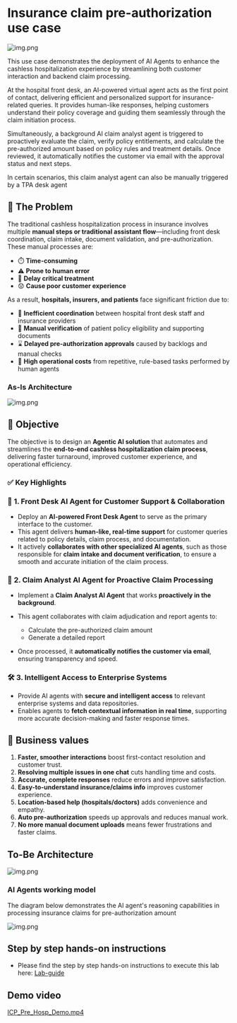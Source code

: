 # Insurance claim pre-authorization use case

![img.png](../../../images/ICP_pre_hosp_main.jpg)

This use case demonstrates the deployment of AI Agents to enhance the cashless hospitalization experience by streamlining both customer interaction and backend claim processing.

At the hospital front desk, an AI-powered virtual agent acts as the first point of contact, delivering efficient and personalized support for insurance-related queries. It provides human-like responses, helping customers understand their policy coverage and guiding them seamlessly through the claim initiation process.

Simultaneously, a background AI claim analyst agent is triggered to proactively evaluate the claim, verify policy entitlements, and calculate the pre-authorized amount based on policy rules and treatment details. Once reviewed, it automatically notifies the customer via email with the approval status and next steps.

In certain scenarios, this claim analyst agent can also be manually triggered by a TPA desk agent

## 🧾 **The Problem**

The traditional cashless hospitalization process in insurance involves multiple **manual steps or traditional assistant flow**—including front desk coordination, claim intake, document validation, and pre-authorization. These manual processes are:

* ⏱️ **Time-consuming**
* ⚠️ **Prone to human error**
* 🏥 **Delay critical treatment**
* 😟 **Cause poor customer experience**

As a result, **hospitals, insurers, and patients** face significant friction due to:

* 🔁 **Inefficient coordination** between hospital front desk staff and insurance providers
* 📄 **Manual verification** of patient policy eligibility and supporting documents
* ⌛ **Delayed pre-authorization approvals** caused by backlogs and manual checks
* 💸 **High operational costs** from repetitive, rule-based tasks performed by human agents

### **As-Is Architecture**
 ![img.png](../../../images/ICP_Pre_Hosp_img.png)

## 🎯 **Objective**

The objective is to design an **Agentic AI solution** that automates and streamlines the **end-to-end cashless hospitalization claim process**, delivering faster turnaround, improved customer experience, and operational efficiency.

### ✅ **Key Highlights**

### 🤖 **1. Front Desk AI Agent for Customer Support & Collaboration**

* Deploy an **AI-powered Front Desk Agent** to serve as the primary interface to the customer.
* This agent delivers **human-like, real-time support** for customer queries related to policy details, claim process, and documentation.
* It actively **collaborates with other specialized AI agents**, such as those responsible for **claim intake and document verification**, to ensure a smooth and accurate initiation of the claim process.

### 🤖 **2. Claim Analyst AI Agent for Proactive Claim Processing**

* Implement a **Claim Analyst AI Agent** that works **proactively in the background**.
* This agent collaborates with claim adjudication and report agents to:

    * Calculate the pre-authorized claim amount
    * Generate a detailed report
* Once processed, it **automatically notifies the customer via email**, ensuring transparency and speed.

### 🛠️ **3. Intelligent Access to Enterprise Systems**

* Provide AI agents with **secure and intelligent access** to relevant enterprise systems and data repositories.
* Enables agents to **fetch contextual information in real time**, supporting more accurate decision-making and faster response times.

## 🚀 **Business values**

1. **Faster, smoother interactions** boost first-contact resolution and customer trust.
2. **Resolving multiple issues in one chat** cuts handling time and costs.
3. **Accurate, complete responses** reduce errors and improve satisfaction.
4. **Easy-to-understand insurance/claims info** improves customer experience.
5. **Location-based help (hospitals/doctors)** adds convenience and empathy.
6. **Auto pre-authorization** speeds up approvals and reduces manual work.
7. **No more manual document uploads** means fewer frustrations and faster claims.

## **To-Be Architecture**

![img.png](../../../images/ICP_pre_hosp_tba_img.png)

### **AI Agents working model**

The diagram below demonstrates the AI agent's reasoning capabilities in processing insurance claims for pre-authorization amount

![img.png](../../../images/ICP_agent_wm_img.png)

## Step by step hands-on instructions

- Please find the step by step hands-on instructions to execute this lab here: [Lab-guide](lab-guide.md)

## **Demo video**

[ICP_Pre_Hosp_Demo.mp4](../../../videos/ICP_Pre_Hosp_Demo.mp4)